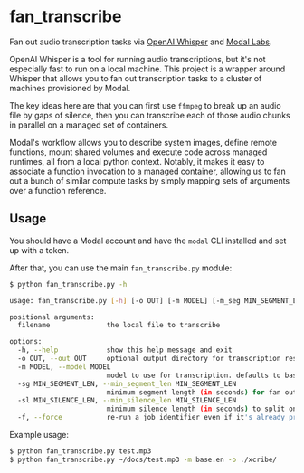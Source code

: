 # fan_transcribe
Fan out audio transcription tasks via [OpenAI Whisper](https://github.com/openai/whisper) and [Modal Labs](https://modal.com/docs/guide).

OpenAI Whisper is a tool for running audio transcriptions, but it's not especially fast to run on a local machine. This project is a wrapper around Whisper that allows you to fan out transcription tasks to a cluster of machines provisioned by Modal.

The key ideas here are that you can first use `ffmpeg` to break up an audio file by gaps of silence, then you can transcribe each of those audio chunks in parallel on a managed set of containers. 

Modal's workflow allows you to describe system images, define remote functions, mount shared volumes and execute code across managed runtimes, all from a local python context. Notably, it makes it easy to associate a function invocation to a managed container, allowing us to fan out a bunch of similar compute tasks by simply mapping sets of arguments over a function reference.

## Usage

You should have a Modal account and have the `modal` CLI installed and set up with a token.

After that, you can use the main `fan_transcribe.py` module:

```bash
$ python fan_transcribe.py -h                                                

usage: fan_transcribe.py [-h] [-o OUT] [-m MODEL] [-m_seg MIN_SEGMENT_LEN] [-m_silence MIN_SILENCE_LEN] [-f] filename

positional arguments:
  filename              the local file to transcribe

options:
  -h, --help            show this help message and exit
  -o OUT, --out OUT     optional output directory for transcription results. defaults to ./transcripts/
  -m MODEL, --model MODEL
                        model to use for transcription. defaults to base.en. model options: [tiny.en, base.en, small.en, medium.en, large]
  -sg MIN_SEGMENT_LEN, --min_segment_len MIN_SEGMENT_LEN
                        minimum segment length (in seconds) for fan out. defaults to 5.0
  -sl MIN_SILENCE_LEN, --min_silence_len MIN_SILENCE_LEN
                        minimum silence length (in seconds) to split on for segment generation. defaults to 2.0
  -f, --force           re-run a job identifier even if it's already processed
```


Example usage:

```bash
$ python fan_transcribe.py test.mp3
$ python fan_transcribe.py ~/docs/test.mp3 -m base.en -o ./xcribe/
```
